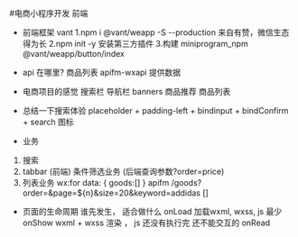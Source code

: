 #电商小程序开发
 前端

- 前端框架 vant 
 1.npm i @vant/weapp -S --production
 来自有赞，微信生态得为长
 2.npm init -y
 安装第三方插件
 3.构建
 miniprogram_npm
 @vant/weapp/button/index

- api 在哪里?
 商品列表
 apifm-wxapi 提供数据 

- 电商项目的感觉
  搜索栏
  导航栏
  banners
  商品推荐
  商品列表

- 总结一下搜索体验
 placeholder + padding-left + bindinput + bindConfirm + search 图标


 - 业务
  1. 搜索
  2. tabbar (前端)  条件筛选业务 (后端查询参数?order=price)
  3. 列表业务 wx:for
  data: {
    goods:[]
  }
  apifm
  /goods?order=&page=${n}&size=20&keyword=addidas []

- 页面的生命周期 
  谁先发生， 适合做什么
  onLoad 加载wxml, wxss, js 最少
  onShow wxml + wxss 渲染 ， js 还没有执行完 还不能交互的 
  onRead 

 
